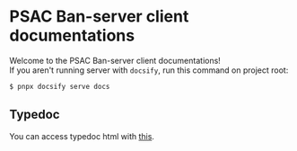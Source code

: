 # PSAC Ban-server client documentations

Welcome to the PSAC Ban-server client documentations!  
If you aren't running server with `docsify`, run this command on project root:
```bash
$ pnpx docsify serve docs
```


## Typedoc

You can access typedoc html with [this](http://localhost:3000/tsdoc/index.html).
